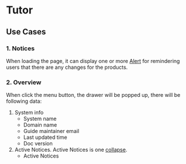 # Tutor

## Use Cases

### 1. Notices

When loading the page, it can display one or more [Alert](https://daisyui.com/components/alert/) for remindering users that there are any changes for the products.

### 2. Overview

When click the menu button, the drawer will be popped up, there will be following data:
1. System info
    - System name
    - Domain name
    - Guide maintainer email
    - Last updated time
    - Doc version
2. Active Notices. Active Notices is one [collapse](https://daisyui.com/components/collapse/).
    - Active Notices
